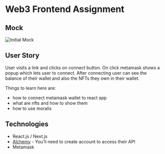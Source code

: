 # Web3 Frontend Assignment

## Mock

![Initial Mock](https://github.com/vijaykrishnavanshi/assignment/blob/main/images/FEAssignment.png)

## User Story

User visits a link and clicks on connect button. On click metamask shows a popup which lets user to connect. After connecting user can see the balance of their wallet and also the NFTs they own in their wallet.

Things to learn here are: 

* how to connect metamask wallet to react app
* what are nfts and how to show them
* how to use moralis

## Technologies

* React.js / Next.js
* [Alchemy](https://www.alchemy.com/) - You'll need to create account to access their API
* Metamask
